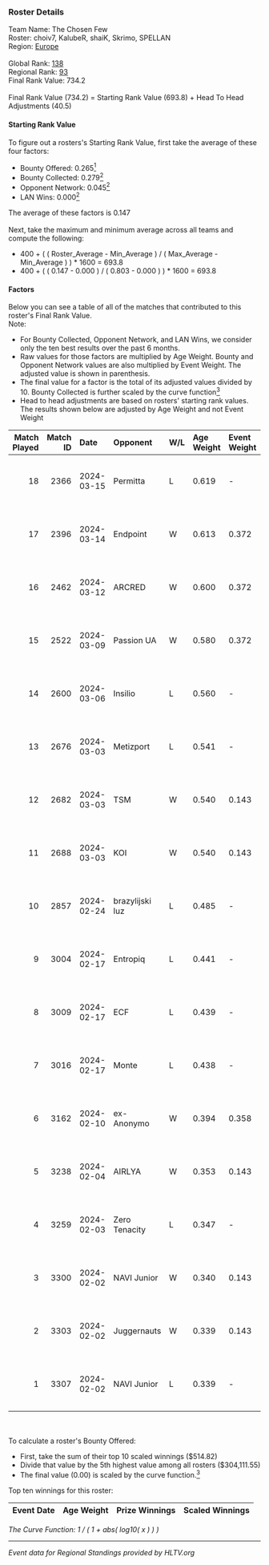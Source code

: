 ### Roster Details<br />
Team Name: The Chosen Few<br />
Roster: choiv7, KalubeR, shaiK, Skrimo, SPELLAN<br />
Region: [Europe]( ../standings_europe.md)<br />
<br />
Global Rank: [138](../standings_global.md)<br />
Regional Rank: [93]( ../standings_europe.md)<br />
Final Rank Value:  734.2<br />
<br />
Final Rank Value (734.2) = Starting Rank Value (693.8) + Head To Head Adjustments (40.5)<br />

#### Starting Rank Value<br />
To figure out a rosters's Starting Rank Value, first take the average of these four factors:<br />
- Bounty Offered: 0.265[<sup>1</sup>](#table2)
- Bounty Collected: 0.279[<sup>2</sup>](#table1)
- Opponent Network: 0.045[<sup>2</sup>](#table1)
- LAN Wins: 0.000[<sup>2</sup>](#table1)

The average of these factors is 0.147<br />
<br />
Next, take the maximum and minimum average across all teams and compute the following:<br />
- 400 + ( ( Roster_Average - Min_Average ) / ( Max_Average - Min_Average ) ) * 1600 = 693.8
- 400 + ( ( 0.147 - 0.000 ) / ( 0.803 - 0.000 ) ) * 1600 = 693.8


#### Factors<br />
Below you can see a table of all of the matches that contributed to this roster's Final Rank Value.<br />
Note:<br />

- For Bounty Collected, Opponent Network, and LAN Wins, we consider only the ten best results over the past 6 months.
- Raw values for those factors are multiplied by Age Weight. Bounty and Opponent Network values are also multiplied by Event Weight. The adjusted value is shown in parenthesis.
- The final value for a factor is the total of its adjusted values divided by 10. Bounty Collected is further scaled by the curve function[<sup>3</sup>](#curveFunction)
- Head to head adjustments are based on rosters' starting rank values. The results shown below are adjusted by Age Weight and not Event Weight
<span id="table1"></span><br />


| Match Played | Match ID | Date       | Opponent        | W/L | Age Weight | Event Weight | Bounty Collected | Opponent Network | LAN Wins  | H2H Adj. | Roster                                  |
| -: | -: | :- | :- | :- | :- | :- | :- | :- | :- | -: | :- |
|           18 |     2366 | 2024-03-15 | Permitta        | L   | 0.619      | -            | -                | -                | -         |    -3.76 | choiv7, KalubeR, shaiK, Skrimo, SPELLAN |
|           17 |     2396 | 2024-03-14 | Endpoint        | W   | 0.613      | 0.372        | 0.009 (0.002)    | 0.570 (0.130)    | 0 (0.000) |    13.96 | choiv7, KalubeR, shaiK, Skrimo, SPELLAN |
|           16 |     2462 | 2024-03-12 | ARCRED          | W   | 0.600      | 0.372        | 0.000 (0.000)    | 0.271 (0.061)    | 0 (0.000) |     6.82 | choiv7, KalubeR, shaiK, Skrimo, SPELLAN |
|           15 |     2522 | 2024-03-09 | Passion UA      | W   | 0.580      | 0.372        | 0.088 (0.019)    | 0.905 (0.195)    | 0 (0.000) |    15.52 | choiv7, KalubeR, shaiK, Skrimo, SPELLAN |
|           14 |     2600 | 2024-03-06 | Insilio         | L   | 0.560      | -            | -                | -                | -         |    -3.98 | choiv7, KalubeR, shaiK, Skrimo, SPELLAN |
|           13 |     2676 | 2024-03-03 | Metizport       | L   | 0.541      | -            | -                | -                | -         |    -2.65 | choiv7, KalubeR, shaiK, Skrimo, SPELLAN |
|           12 |     2682 | 2024-03-03 | TSM             | W   | 0.540      | 0.143        | 0.007 (0.001)    | 0.154 (0.012)    | 0 (0.000) |     9.84 | choiv7, KalubeR, shaiK, Skrimo, SPELLAN |
|           11 |     2688 | 2024-03-03 | KOI             | W   | 0.540      | 0.143        | 0.054 (0.004)    | 0.522 (0.040)    | 0 (0.000) |    14.96 | choiv7, KalubeR, shaiK, Skrimo, SPELLAN |
|           10 |     2857 | 2024-02-24 | brazylijski luz | L   | 0.485      | -            | -                | -                | -         |    -5.31 | choiv7, KalubeR, shaiK, Skrimo, SPELLAN |
|            9 |     3004 | 2024-02-17 | Entropiq        | L   | 0.441      | -            | -                | -                | -         |    -8.42 | choiv7, KalubeR, shaiK, Skrimo, SPELLAN |
|            8 |     3009 | 2024-02-17 | ECF             | L   | 0.439      | -            | -                | -                | -         |    -5.29 | choiv7, KalubeR, shaiK, Skrimo, SPELLAN |
|            7 |     3016 | 2024-02-17 | Monte           | L   | 0.438      | -            | -                | -                | -         |    -0.47 | choiv7, KalubeR, shaiK, Skrimo, SPELLAN |
|            6 |     3162 | 2024-02-10 | ex-Anonymo      | W   | 0.394      | 0.358        | 0.001 (0.000)    | 0.044 (0.006)    | 0 (0.000) |     5.07 | choiv7, KalubeR, shaiK, Skrimo, SPELLAN |
|            5 |     3238 | 2024-02-04 | AIRLYA          | W   | 0.353      | 0.143        | 0.000 (0.000)    | 0.027 (0.001)    | 0 (0.000) |     2.99 | choiv7, KalubeR, shaiK, Skrimo, SPELLAN |
|            4 |     3259 | 2024-02-03 | Zero Tenacity   | L   | 0.347      | -            | -                | -                | -         |    -1.06 | choiv7, KalubeR, shaiK, Skrimo, SPELLAN |
|            3 |     3300 | 2024-02-02 | NAVI Junior     | W   | 0.340      | 0.143        | 0.007 (0.000)    | 0.090 (0.004)    | 0 (0.000) |     5.61 | choiv7, KalubeR, shaiK, Skrimo, SPELLAN |
|            2 |     3303 | 2024-02-02 | Juggernauts     | W   | 0.339      | 0.143        | 0.000 (0.000)    | 0.000 (0.000)    | 0 (0.000) |     1.76 | choiv7, KalubeR, shaiK, Skrimo, SPELLAN |
|            1 |     3307 | 2024-02-02 | NAVI Junior     | L   | 0.339      | -            | -                | -                | -         |    -5.12 | choiv7, KalubeR, shaiK, Skrimo, SPELLAN |

<br />
<span id="table2"></span><br />
To calculate a roster's Bounty Offered:<br />

- First, take the sum of their top 10 scaled winnings ($514.82)
- Divide that value by the 5th highest value among all rosters ($304,111.55)
- The final value (0.00) is scaled by the curve function.[<sup>3</sup>](#curveFunction)

Top ten winnings for this roster:<br />

| Event Date | Age Weight | Prize Winnings | Scaled Winnings |
| :- | -: | :- | :- |


<span id="curveFunction"></span>_The Curve Function: 1 / ( 1 + abs( log10( x ) ) )_<br />

---
_Event data for Regional Standings provided by HLTV.org_<br />
